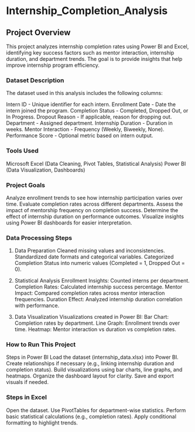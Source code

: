 # Internship_Completion_Analysis

## Project Overview
This project analyzes internship completion rates using Power BI and Excel, identifying key success factors such as mentor interaction, internship duration, and department trends. The goal is to provide insights that help improve internship program efficiency.

### Dataset Description
The dataset used in this analysis includes the following columns:

Intern ID - Unique identifier for each intern.
Enrollment Date - Date the intern joined the program.
Completion Status - Completed, Dropped Out, or In Progress.
Dropout Reason - If applicable, reason for dropping out.
Department - Assigned department.
Internship Duration - Duration in weeks.
Mentor Interaction - Frequency (Weekly, Biweekly, None).
Performance Score - Optional metric based on intern output.

### Tools Used
Microsoft Excel (Data Cleaning, Pivot Tables, Statistical Analysis)
Power BI (Data Visualization, Dashboards)

### Project Goals
Analyze enrollment trends to see how internship participation varies over time.
Evaluate completion rates across different departments.
Assess the impact of mentorship frequency on completion success.
Determine the effect of internship duration on performance outcomes.
Visualize insights using Power BI dashboards for easier interpretation.

### Data Processing Steps
1. Data Preparation
Cleaned missing values and inconsistencies.
Standardized date formats and categorical variables.
Categorized Completion Status into numeric values (Completed = 1, Dropped Out = 0).

2. Statistical Analysis
Enrollment Insights: Counted interns per department.
Completion Rates: Calculated internship success percentage.
Mentor Impact: Compared completion rates across mentor interaction frequencies.
Duration Effect: Analyzed internship duration correlation with performance.

3. Data Visualization
Visualizations created in Power BI:
Bar Chart: Completion rates by department.
Line Graph: Enrollment trends over time.
Heatmap: Mentor interaction vs duration vs completion rates.

### How to Run This Project
Steps in Power BI
Load the dataset (internship_data.xlsx) into Power BI.
Create relationships if necessary (e.g., linking internship duration and completion status).
Build visualizations using bar charts, line graphs, and heatmaps.
Organize the dashboard layout for clarity.
Save and export visuals if needed.

### Steps in Excel
Open the dataset.
Use PivotTables for department-wise statistics.
Perform basic statistical calculations (e.g., completion rates).
Apply conditional formatting to highlight trends.
